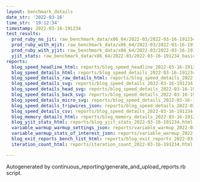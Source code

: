 ```yaml
---
layout: benchmark_details
date_str: '2022-03-16'
time_str: '19:12:34'
timestamp: 2022-03-16-191234
test_results:
  prod_ruby_no_jit: raw_benchmark_data/x86_64/2022-03/2022-03-16-191234_basic_benchmark_prod_ruby_no_jit.json
  prod_ruby_with_mjit: raw_benchmark_data/x86_64/2022-03/2022-03-16-191234_basic_benchmark_prod_ruby_with_mjit.json
  prod_ruby_with_yjit: raw_benchmark_data/x86_64/2022-03/2022-03-16-191234_basic_benchmark_prod_ruby_with_yjit.json
  yjit_stats: raw_benchmark_data/x86_64/2022-03/2022-03-16-191234_basic_benchmark_yjit_stats.json
reports:
  blog_speed_headline_html: reports/blog_speed_headline_2022-03-16-191234.html
  blog_speed_details_html: reports/blog_speed_details_2022-03-16-191234.html
  blog_speed_details_raw_details_html: reports/blog_speed_details_2022-03-16-191234.raw_details.html
  blog_speed_details_svg: reports/blog_speed_details_2022-03-16-191234.svg
  blog_speed_details_head_svg: reports/blog_speed_details_2022-03-16-191234.head.svg
  blog_speed_details_back_svg: reports/blog_speed_details_2022-03-16-191234.back.svg
  blog_speed_details_micro_svg: reports/blog_speed_details_2022-03-16-191234.micro.svg
  blog_speed_details_tripwires_json: reports/blog_speed_details_2022-03-16-191234.tripwires.json
  blog_speed_details_csv: reports/blog_speed_details_2022-03-16-191234.csv
  blog_memory_details_html: reports/blog_memory_details_2022-03-16-191234.html
  blog_yjit_stats_html: reports/blog_yjit_stats_2022-03-16-191234.html
  variable_warmup_warmup_settings_json: reports/variable_warmup_2022-03-16-191234.warmup_settings.json
  variable_warmup_stats_of_interest_json: reports/variable_warmup_2022-03-16-191234.stats_of_interest.json
  blog_exit_reports_bench_list_html: reports/blog_exit_reports_2022-03-16-191234.bench_list.html
  iteration_count_html: reports/iteration_count_2022-03-16-191234.html

---
```

Autogenerated by continuous_reporting/generate_and_upload_reports.rb script.
